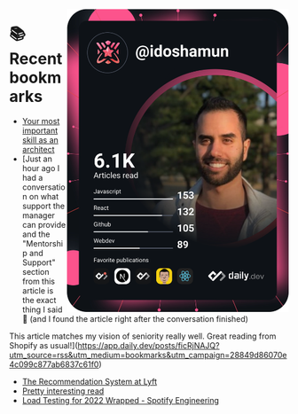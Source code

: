 <a href="https://app.daily.dev/idoshamun"><img src="https://raw.githubusercontent.com/idoshamun/idoshamun/devcard/devcard.svg" align='right' width="400" alt="Ido Shamun's Dev Card"/></a>

# 📚 Recent bookmarks
<!-- BOOKMARKS:START -->
- [Your most important skill as an architect](https://app.daily.dev/posts/zZAfhM5ns?utm_source=rss&utm_medium=bookmarks&utm_campaign=28849d86070e4c099c877ab6837c61f0)
- [Just an hour ago I had a conversation on what support the manager can provide and the &quot;Mentorship and Support&quot; section from this article is the exact thing I said 🤯 &lpar;and I found the article right after the conversation finished&rpar;

This article matches my vision of seniority really well. Great reading from Shopify as usual!](https://app.daily.dev/posts/ficRjNAJQ?utm_source=rss&utm_medium=bookmarks&utm_campaign=28849d86070e4c099c877ab6837c61f0)
- [The Recommendation System at Lyft](https://app.daily.dev/posts/J25EIeMIW?utm_source=rss&utm_medium=bookmarks&utm_campaign=28849d86070e4c099c877ab6837c61f0)
- [Pretty interesting read](https://app.daily.dev/posts/hGbdUNhOo?utm_source=rss&utm_medium=bookmarks&utm_campaign=28849d86070e4c099c877ab6837c61f0)
- [Load Testing for 2022 Wrapped - Spotify Engineering](https://app.daily.dev/posts/IV87YONoP?utm_source=rss&utm_medium=bookmarks&utm_campaign=28849d86070e4c099c877ab6837c61f0)
<!-- BOOKMARKS:END -->
